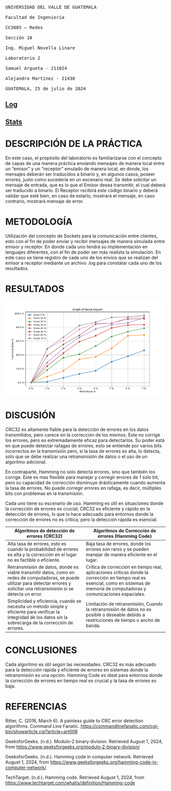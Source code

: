 <pre>
UNIVERSIDAD DEL VALLE DE GUATEMALA

Facultad de Ingeniería

CC3085 – Redes

Sección 10

Ing. Miguel Novella Linare

Laboratorio 2

Samuel Argueta - 211024

Alejandro Martinez - 21430

GUATEMALA, 25 de julio de 2024
</pre>

## [Log](./Log.html)

## [Stats](./Stats.html)

# DESCRIPCIÓN DE LA PRÁCTICA
En este caso, el propósito del laboratorio es familiarizarse con el concepto de capas de una manera práctica enviando mensajes de manera local entre un “emisor” y un “receptor” emulado de manera local, en donde, los mensajes deberán ser traducidos a binario y, en algunos casos, poseer errores, justo como sucedería en un escenario real. Se debe solicitar un mensaje de entrada, que es lo que el Emisor desea transmitir, el cual deberá ser traducido a binario. El Receptor recibirá este código binario y deberá validar que esté bien, en caso de estarlo, mostrará el mensaje, en caso contrario, mostrará mensaje de error.

# METODOLOGÍA
Utilización del concepto de Sockets para la comunicación entre clientes, esto con el fin de poder enviar y recibir mensajes de manera simulada entre emisor y receptor. En donde cada uno tendrá su implementación en lenguajes diferentes, con el fin de poder ser más realista la simulación. En este caso se tiene registro de cada uno de los envíos que se realizan del emisor a receptor mediante un archivo .log para constatar cada uno de los resultados.

# RESULTADOS
![Stress Test](./Stress.png)

# DISCUSIÓN
CRC32 es altamente fiable para la detección de errores en los datos transmitidos, pero carece en la corrección de los mismos. Este no corrige los errores, pero es extremadamente eficaz para detectarlos. Su poder está en que puede detectar rafagas de errores, esto se entiende por varios bits incorrectos en la transmisión pero, si la tasa de errores es alta, lo detecta, solo que se debe realizar una retransmisión de datos o el uso de un algoritmo adicional.

En contraparte, Hamming no solo detecta errores, sino que también los corrige. Este es mas flexible para manejar y corregir errores de 1 solo bit, pero su capacidad de corrección disminuye drásticamente cuando aumenta la tasa de errores. No puede corregir errores en rafaga, es decir, múltiples bits con problemas en la transmisión.

Cada uno tiene su escenario de uso. Hamming es útil en situaciones donde la corrección de errores es crucial; CRC32 es eficiente y rápido en la detección de errores, lo que lo hace adecuado para entornos donde la corrección de errores no es crítica, pero la detección rápida es esencial.

| Algoritmos de detección de errores (CRC32) | Algoritmos de Corrección de errores (Hamming Code)|
|--|--|
| Alta tasa de errores, esto es cuando la probabilidad de errores es alta y la corrección en el lugar no es factible o eficiente. | Baja tasa de errores, donde los errores son raros y se pueden manejar de manera eficiente en el lugar. |
| Retransmisión de datos, donde es viable transmitir datos, como en redes de computadoras, se puede utilizar para detectar errores y solicitar una retransmisión si se detecta un error. | Crítica de corrección en tiempo real, aplicaciones críticas donde la corrección en tiempo real es esencial, como en sistemas de memoria de computadoras y comunicaciones espaciales. |
| Simplicidad y eficiencia, cuando se necesita un método simple y eficiente para verificar la integridad de los datos sin la sobrecarga de la corrección de errores. | Limitación de retransmisión, Cuando la retransmisión de datos no es posible o deseable debido a restricciones de tiempo o ancho de banda. |

# CONCLUSIONES
Cada algoritmo es útil según las necesidades. CRC32 es más adecuado para la detección rápida y eficiente de errores en sistemas donde la retransmisión es una opción. Hamming Code es ideal para entornos donde la corrección de errores en tiempo real es crucial y la tasa de errores es baja.

# REFERENCIAS
Ritter, C. (2016, March 6). A painless guide to CRC error detection algorithms. Command Line Fanatic. https://commandlinefanatic.com/cgi-bin/showarticle.cgi?article=art008

GeeksforGeeks. (n.d.). Modulo-2 binary division. Retrieved August 1, 2024, from https://www.geeksforgeeks.org/modulo-2-binary-division/

GeeksforGeeks. (n.d.). Hamming code in computer network. Retrieved August 1, 2024, from https://www.geeksforgeeks.org/hamming-code-in-computer-network/

TechTarget. (n.d.). Hamming code. Retrieved August 1, 2024, from https://www.techtarget.com/whatis/definition/Hamming-code
